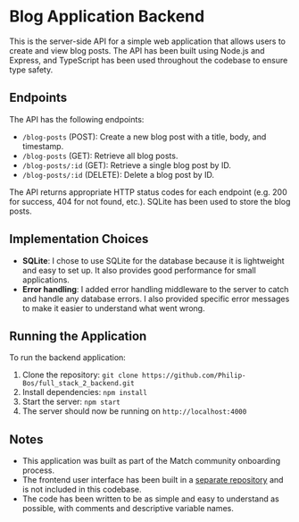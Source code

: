 # Blog Application Backend

This is the server-side API for a simple web application that allows users to create and view blog posts. The API has been built using Node.js and Express, and TypeScript has been used throughout the codebase to ensure type safety.

## Endpoints

The API has the following endpoints:

- `/blog-posts` (POST): Create a new blog post with a title, body, and timestamp.
- `/blog-posts` (GET): Retrieve all blog posts.
- `/blog-posts/:id` (GET): Retrieve a single blog post by ID.
- `/blog-posts/:id` (DELETE): Delete a blog post by ID.

The API returns appropriate HTTP status codes for each endpoint (e.g. 200 for success, 404 for not found, etc.). SQLite has been used to store the blog posts.

## Implementation Choices

- **SQLite**: I chose to use SQLite for the database because it is lightweight and easy to set up. It also provides good performance for small applications.
- **Error handling**: I added error handling middleware to the server to catch and handle any database errors. I also provided specific error messages to make it easier to understand what went wrong.

## Running the Application

To run the backend application:

1. Clone the repository: `git clone https://github.com/Philip-Bos/full_stack_2_backend.git`
2. Install dependencies: `npm install`
3. Start the server: `npm start`
4. The server should now be running on `http://localhost:4000`

## Notes

- This application was built as part of the Match community onboarding process.
- The frontend user interface has been built in a [separate repository](https://github.com/Philip-Bos/full_stack_2_frontend) and is not included in this codebase.
- The code has been written to be as simple and easy to understand as possible, with comments and descriptive variable names.

